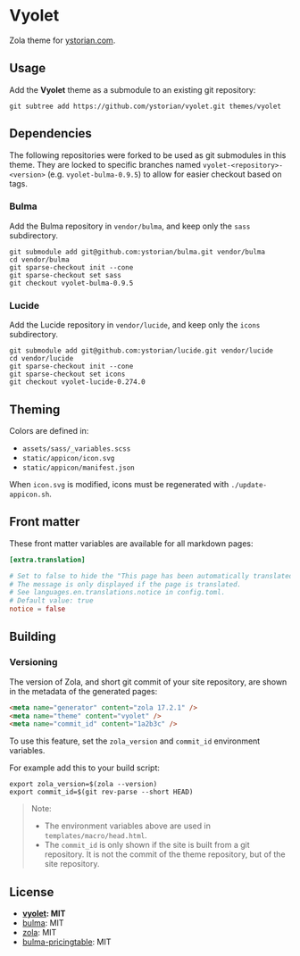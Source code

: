 # Vyolet

Zola theme for [ystorian.com](https://ystorian.com).

## Usage

Add the **Vyolet** theme as a submodule to an existing git repository:

```shell
git subtree add https://github.com/ystorian/vyolet.git themes/vyolet
```

## Dependencies

The following repositories were forked to be used as git submodules in this
theme. They are locked to specific branches named
`vyolet-<repository>-<version>` (e.g. `vyolet-bulma-0.9.5`) to allow for easier
checkout based on tags.

### Bulma

Add the Bulma repository in `vendor/bulma`, and keep only the `sass` subdirectory.

```shell
git submodule add git@github.com:ystorian/bulma.git vendor/bulma
cd vendor/bulma
git sparse-checkout init --cone
git sparse-checkout set sass
git checkout vyolet-bulma-0.9.5
```

### Lucide

Add the Lucide repository in `vendor/lucide`, and keep only the `icons` subdirectory.

```shell
git submodule add git@github.com:ystorian/lucide.git vendor/lucide
cd vendor/lucide
git sparse-checkout init --cone
git sparse-checkout set icons
git checkout vyolet-lucide-0.274.0
```

## Theming

Colors are defined in:

- `assets/sass/_variables.scss`
- `static/appicon/icon.svg`
- `static/appicon/manifest.json`

When `icon.svg` is modified, icons must be regenerated with `./update-appicon.sh`.

## Front matter

These front matter variables are available for all markdown pages:

```toml
[extra.translation]

# Set to false to hide the "This page has been automatically translated" message.
# The message is only displayed if the page is translated.
# See languages.en.translations.notice in config.toml.
# Default value: true
notice = false
```

## Building

### Versioning

The version of Zola, and short git commit of your site repository, are shown in the
metadata of the generated pages:

```html
<meta name="generator" content="zola 17.2.1" />
<meta name="theme" content="vyolet" />
<meta name="commit_id" content="1a2b3c" />
```

To use this feature, set the `zola_version` and `commit_id` environment
variables.

For example add this to your build script:

```shell
export zola_version=$(zola --version)
export commit_id=$(git rev-parse --short HEAD)
```

> Note:
>
> - The environment variables above are used in `templates/macro/head.html`.
> - The `commit_id` is only shown if the site is built from a git repository.
> It is not the commit of the theme repository, but of the site repository.

## License

- **[vyolet](https://github.com/ystorian/vyolet): MIT**
- [bulma](https://github.com/jgthms/bulma): MIT
- [zola](https://github.com/getzola/zola): MIT
- [bulma-pricingtable](https://github.com/Wikiki/bulma-pricingtable): MIT
